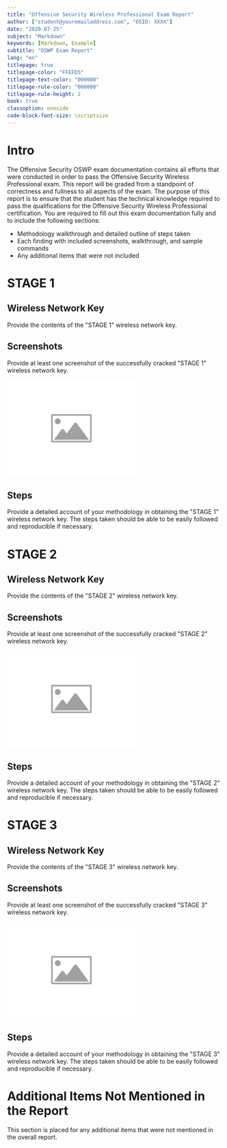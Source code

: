 ```yaml
---
title: "Offensive Security Wireless Professional Exam Report"
author: ["student@youremailaddress.com", "OSID: XXXX"]
date: "2020-07-25"
subject: "Markdown"
keywords: [Markdown, Example]
subtitle: "OSWP Exam Report"
lang: "en"
titlepage: true
titlepage-color: "FFEFD5"
titlepage-text-color: "000000"
titlepage-rule-color: "000000"
titlepage-rule-height: 2
book: true
classoption: oneside
code-block-font-size: \scriptsize
---
```

# Intro

The Offensive Security OSWP exam documentation contains all efforts that were conducted in order to pass the Offensive Security Wireless Professional exam. This report will be graded from a standpoint of correctness and fullness to all aspects of the exam. The purpose of this report is to ensure that the student has the technical knowledge required to pass the qualifications for the Offensive Security Wireless Professional certification.
You are required to fill out this exam documentation fully and to include the following sections:

- Methodology walkthrough and detailed outline of steps taken
- Each finding with included screenshots, walkthrough, and sample commands
- Any additional items that were not included

# STAGE 1

## Wireless Network Key

Provide the contents of the "STAGE 1" wireless network key.

## Screenshots

Provide at least one screenshot of the successfully cracked "STAGE 1" wireless network key.

![ImgPlaceholder](img/placeholder-image-300x225.png)

## Steps

Provide a detailed account of your methodology in obtaining the "STAGE 1" wireless network key. The steps taken should be able to be easily followed and reproducible if necessary.

# STAGE 2

## Wireless Network Key

Provide the contents of the "STAGE 2" wireless network key.

## Screenshots

Provide at least one screenshot of the successfully cracked "STAGE 2" wireless network key.

![ImgPlaceholder](img/placeholder-image-300x225.png)

## Steps

Provide a detailed account of your methodology in obtaining the "STAGE 2" wireless network key. The steps taken should be able to be easily followed and reproducible if necessary.

# STAGE 3

## Wireless Network Key

Provide the contents of the "STAGE 3" wireless network key.

## Screenshots

Provide at least one screenshot of the successfully cracked "STAGE 3" wireless network key.

![ImgPlaceholder](img/placeholder-image-300x225.png)

## Steps

Provide a detailed account of your methodology in obtaining the "STAGE 3" wireless network key. The steps taken should be able to be easily followed and reproducible if necessary.

# Additional Items Not Mentioned in the Report

This section is placed for any additional items that were not mentioned in the overall report.
